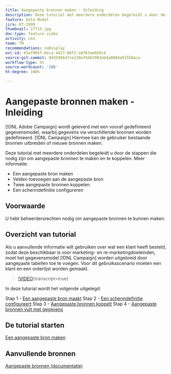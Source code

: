 ```yaml
---
title: Aangepaste bronnen maken - Inleiding
description: Deze tutorial met meerdere onderdelen begeleidt u door de stappen die nodig zijn om aangepaste bronnen te maken en te koppelen.
feature: Data Model
jira: KT-2999
thumbnail: 27715.jpg
doc-type: feature video
activity: use
team: TM
recommendations: noDisplay
exl-id: 93af995f-6eca-4427-86f2-a8f63ae6b9c4
source-git-commit: 943599bd7ce139ef846f093ebda9084a91550aca
workflow-type: ht
source-wordcount: '186'
ht-degree: 100%

---
```


# Aangepaste bronnen maken - Inleiding

[!DNL Adobe Campaign] wordt geleverd met een vooraf gedefinieerd gegevensmodel, waarbij gegevens via verschillende bronnen worden gedefinieerd. [!DNL Campaign] Hiermee kan de gebruiker bestaande bronnen uitbreiden of nieuwe bronnen maken.

Deze tutorial met meerdere onderdelen begeleidt u door de stappen die nodig zijn om aangepaste bronnen te maken en te koppelen.
Meer informatie:

* Een aangepaste bron maken
* Velden toevoegen aan de aangepaste bron
* Twee aangepaste bronnen koppelen
* Een schermdefinitie configureren

## Voorwaarde

U hebt beheerdersrechten nodig om aangepaste bronnen te kunnen maken.

## Overzicht van tutorial

Als u aanvullende informatie wilt gebruiken over wat een klant heeft besteld, zodat deze beschikbaar is voor marketing- en re-marketingdoeleinden, moet het gegevensmodel [!DNL Campaign] worden uitgebreid door aangepaste tabellen toe te voegen. Voor dit gebruiksscenario moeten een klant en een orderlijst worden gemaakt.

>[!VIDEO](https://video.tv.adobe.com/v/27715?learn=on){transcript=true}

In deze tutorial wordt het volgende uitgelegd:

Stap 1 - [Een aangepaste bron maakt](./creating-a-custom-resource.md)
Stap 2 - [Een schermdefinitie configureert](./configuring-a-screen-definition-for-a-custom-resource.md)
Stap 3 - [Aangepaste bronnen koppelt](./linking-custom-resources.md)
Stap 4 - [Aangepaste bronnen vult met gegevens](./populate-custom-resources-with-data.md)

## De tutorial starten

[Een aangepaste bron maken](./creating-a-custom-resource.md)

## Aanvullende bronnen

[Aangepaste bronnen (documentatie)](https://experienceleague.adobe.com/docs/campaign-standard/using/working-with-apis/global-concepts/custom-resources.html?lang=nl)
